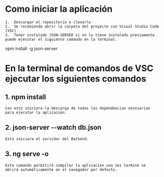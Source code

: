 # Como iniciar la aplicación
    1.	Descargar el repositorio o clonarlo
    2.	Se recomienda abrir la carpeta del proyecto con Visual Studio Code (VSC)
    3.	Tener instalado JSON-SERVER si no lo tiene instalado previamente puede ejecutar el siguiente comando en la terminal.

npm install -g json-server

# En la terminal de comandos de VSC ejecutar los siguientes comandos
## 1. npm install
    Con esto iniciara la descarga de todas las dependencias necesarias para ejecutar la aplicación.
## 2. json-server --watch db.json
    Esto iniciara el servidor del Backend.
## 3. ng serve -o   
    Este comando permitirá compilar la aplicación una vez termine se abrirá automáticamente en el navegador por defecto.
